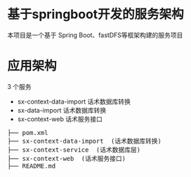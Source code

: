 # 基于springboot开发的服务架构
<p>本项目是一个基于 Spring Boot、fastDFS等框架构建的服务项目</p>

# 应用架构
<p>3 个服务</p>
<ul>
<li>sx-context-data-import 话术数据库转换</li>
<li>sx-data-import 话术数据库转换</li>
<li>sx-context-web 话术服务接口</li>
</ul>
<div class="highlight highlight-source-shell">
<pre>
├── pom.xml
├── sx-context-data-import  (话术数据库转换)
├── sx-context-service  (话术数据库层)
├── sx-context-web  (话术服务接口)
├── README.md
</pre>
</div>